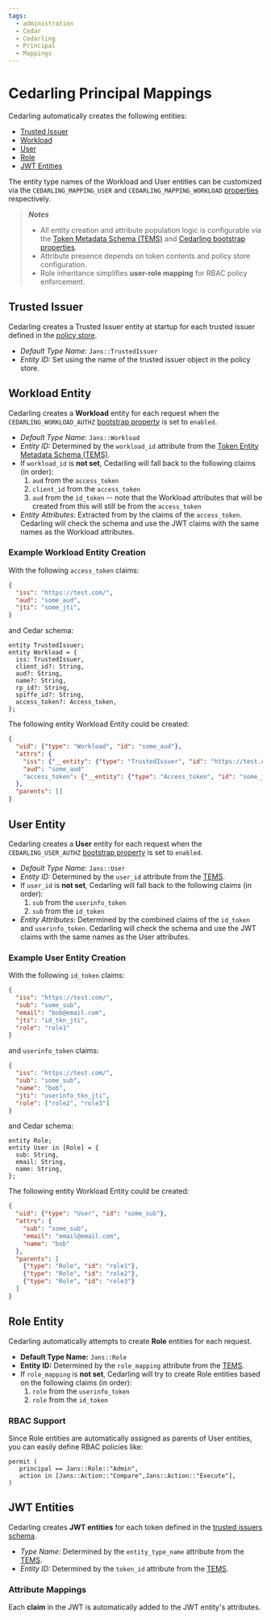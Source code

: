 ```yaml
---
tags:
  - administration
  - Cedar
  - Cedarling
  - Principal
  - Mappings
---
```


# Cedarling Principal Mappings

Cedarling automatically creates the following entities:

- [Trusted Issuer](#trusted-issuer-entity)
- [Workload](#workload-entity)
- [User](#user-entity)
- [Role](#role-entity)
- [JWT Entities](#jwt-entities)

The entity type names of the Workload and User entities can be customized via the `CEDARLING_MAPPING_USER` and `CEDARLING_MAPPING_WORKLOAD` [properties](./cedarling-properties.md) respectively.

>  ***Notes***
> - All entity creation and attribute population logic is configurable via the [Token Metadata Schema (TEMS)](./cedarling-policy-store.md#token-metadata-schema) and [Cedarling bootstrap properties](./cedarling-properties.md).
> - Attribute presence depends on token contents and policy store configuration.
> - Role inheritance simplifies **user-role mapping** for RBAC policy enforcement.

## Trusted Issuer

Cedarling creates a Trusted Issuer entity at startup for each trusted issuer defined in the [policy store](./cedarling-policy-store.md#trusted-issuers-schema).

- *Default Type Name:* `Jans::TrustedIssuer`
- *Entity ID:*  Set using the name of the trusted issuer object in the policy store.

## Workload Entity

Cedarling creates a **Workload** entity for each request when the `CEDARLING_WORKLOAD_AUTHZ`  [bootstrap property](./cedarling-properties.md) is set to `enabled`.

- *Default Type Name:* `Jans::Workload`
- *Entity ID:* Determined by the `workload_id` attribute from the [Token Entity Metadata Schema (TEMS)](./cedarling-policy-store.md#token-metadata-schema).
- If `workload_id` is **not set**, Cedarling will fall back to the following claims (in order):
  1. `aud` from the `access_token`
  2. `client_id` from the `access_token`
  3. `aud` from the `id_token` -- note that the Workload attributes that will be created from this will still be from the `access_token`
- *Entity Attributes*: Extracted from by the claims of the `access_token`. Cedarling will check the schema and use the JWT claims with the same names as the Workload attributes.

### Example Workload Entity Creation

With the following `access_token` claims:

```json
{
  "iss": "https://test.com/",
  "aud": "some_aud",
  "jti": "some_jti",
}
```

and Cedar schema:

```cedarschema
entity TrustedIssuer;
entity Workload = {
  iss: TrustedIssuer,
  client_id?: String,
  aud?: String,
  name?: String,
  rp_id?: String,
  spiffe_id?: String,
  access_token?: Access_token,
};
```

The following entity Workload Entity could be created:

```json
{
  "uid": {"type": "Workload", "id": "some_aud"},
  "attrs": {
    "iss": {"__entity": {"type": "TrustedIssuer", "id": "https://test.com/"}},
    "aud": "some_aud"
    "access_token": {"__entity": {"type": "Access_token", "id": "some_jti"}},
  },
  "parents": []
}
```


## User Entity

Cedarling creates a **User** entity for each request when the `CEDARLING_USER_AUTHZ`  [bootstrap property](./cedarling-properties.md) is set to `enabled`.

- *Default Type Name:* `Jans::User`
- *Entity ID:* Determined by the `user_id` attribute from the [TEMS](./cedarling-policy-store.md#token-metadata-schema).
- If `user_id` is **not set**, Cedarling will fall back to the following claims (in order):
  1. `sub` from the `userinfo_token`
  2. `sub` from the `id_token`
- *Entity Attributes*: Determined by the combined claims of the `id_token` and `userinfo_token`. Cedarling will check the schema and use the JWT claims with the same names as the User attributes.

### Example User Entity Creation

With the following `id_token` claims:

```json
{
  "iss": "https://test.com/",
  "sub": "some_sub",
  "email": "bob@email.com",
  "jti": "id_tkn_jti",
  "role": "role1"
}
```

and `userinfo_token` claims:

```json
{
  "iss": "https://test.com/",
  "sub": "some_sub",
  "name": "bob",
  "jti": "userinfo_tkn_jti",
  "role": ["role2", "role3"]
}
```

and Cedar schema:

```cedarschema
entity Role;
entity User in [Role] = {
  sub: String,
  email: String,
  name: String,
};
```

The following entity Workload Entity could be created:

```json
{
  "uid": {"type": "User", "id": "some_sub"},
  "attrs": {
    "sub": "some_sub",
    "email": "email@email.com",
    "name": "bob"
  },
  "parents": [
    {"type": "Role", "id": "role1"},
    {"type": "Role", "id": "role2"},
    {"type": "Role", "id": "role3"}
  ]
}
```

## Role Entity

Cedarling automatically attempts to create **Role** entities for each request.

- **Default Type Name:** `Jans::Role`
- **Entity ID:** Determined by the `role_mapping` attribute from the [TEMS](./cedarling-policy-store.md#token-metadata-schema).
- If `role_mapping` is **not set**, Cedarling will try to create Role entities based on the following claims (in order):
  1. `role` from the `userinfo_token`
  2. `role` from the `id_token`

### RBAC Support

Since Role entities are automatically assigned as parents of User entities, you can easily define RBAC policies like:

```cedarschema
permit (
   principal == Jans::Role::"Admin",
   action in [Jans::Action::"Compare",Jans::Action::"Execute"],
)
```

## JWT Entities

Cedarling creates **JWT entities** for each token defined in the [trusted issuers schema](./cedarling-properties.md#trusted-issuers-schema). 


- *Type Name:* Determined by the `entity_type_name` attribute from the [TEMS](./cedarling-policy-store.md#token-metadata-schema).
- *Entity ID:* Determined by the `token_id` attribute from the [TEMS](./cedarling-policy-store.md#token-metadata-schema).

### Attribute Mappings

Each **claim** in the JWT is automatically added to the JWT entity's attributes.
